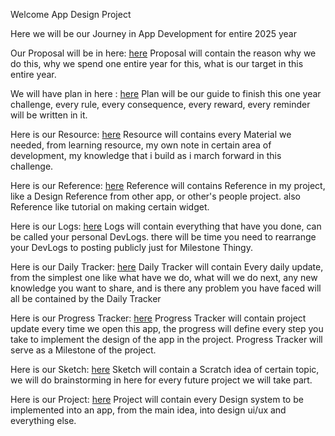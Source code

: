 Welcome App Design Project

Here we will be our Journey in App Development for entire 2025 year

Our Proposal will be in here:
[here](Proposal/App_Dev_Prop)
Proposal will contain the reason why we do this, why we spend one entire year for this, what is our target in this entire year.

We will have plan in here :
[here](Plans/App_Dev_Plans)
Plan will be our guide to finish this one year challenge, every rule, every consequence, every reward, every reminder will be written in it.

Here is our Resource:
[here](Resource/App_Dev_Res)
Resource will contains every Material we needed, from learning resource, my own note in certain area of development, my knowledge that i build as i march forward in this challenge.

Here is our Reference:
[here](Reference/App_Dev_Ref)
Reference will contains Reference in my project, like a Design Reference from other app, or other's people project. also Reference like tutorial on making certain widget.

Here is our Logs:
[here](Logs/App_Dev_Logs)
Logs will contain everything that have you done, can be called your personal DevLogs. there will be time you need to rearrange your DevLogs to posting publicly just for Milestone Thingy.

Here is our Daily Tracker:
[here](Daily_Tracker/App_Dev_Track)
Daily Tracker will contain Every daily update, from the simplest one like what have we do, what will we do next, any new knowledge you want to share, and is there any problem you have faced will all be contained by the Daily Tracker

Here is our Progress Tracker:
[here](Progress_Tracker/App_Dev_Progress)
Progress Tracker will contain project update every time we open this app, the progress will define every step you take to implement the design of the app in the project. Progress Tracker will serve as a Milestone of the project.

Here is our Sketch:
[here](Sketch/App_Dev_Sketch)
Sketch will contain a Scratch idea of certain topic, we will do brainstorming in here for every future project we will take part. 

Here is our Project:
[here](Project/App_Dev_Project)
Project will contain every Design system to be implemented into an app, from the main idea, into design ui/ux and everything else.





